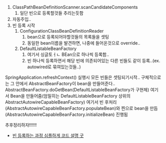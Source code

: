 1. ClassPathBeanDefinitionScanner.scanCandidateComponents
   1. 일단 빈으로 등록할것들 추리는듯함
2. 자동주입..
3. 빈 등록 시작 
   1. ConfigurationClassBeanDefinitionReader
      1. bean으로 등록되어야할것들의 목록들을 셋팅
      2. 동일한 bean이름을 발견하면, 나중에 들어온것으로 override..
   2. DefaultListableBeanFactory
      1. 여기서 싱글토ㅓㄴ BEan으로 하나씩 등록함..
      2. 빈 하나씩 등록하면서 해당 빈에 의존되어있는 다른 빈들도 같이 등록..(ex. autowired로 묶여있는것들..)
      




SpringApplication.refreshContext() 실행시 모든 빈들은 셋팅되기시작..
구체적으로는 그 안에서 AbstractBeanFactory이 bean을 만들어준다..
AbstractBeanFactory.doGetBean(DefaultListableBeanFactory가 구현체) 여기서 Bean을 만들어줌(엄밀히는 DefaultListableBeanFactory 상위의 AbstractAutowireCapableBeanFactory)
여기서 빈 후처리(AbstractAutowireCapableBeanFactory.populateBean)와 찐으로 bean을 만듬(AbstractAutowireCapableBeanFactory.initializeBean) 진행됨

추후정리하자!!!!!!

- [빈 등록하는 과정 심플하게 코드 설명 굿](https://private-space.tistory.com/85?category=865490)
